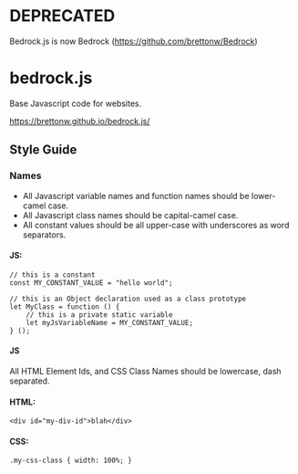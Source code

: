 # DEPRECATED

Bedrock.js is now Bedrock (https://github.com/brettonw/Bedrock)


# bedrock.js
Base Javascript code for websites.

 https://brettonw.github.io/bedrock.js/
 
## Style Guide
### Names
- All Javascript variable names and function names should be lower-camel case. 
- All Javascript class names should be capital-camel case.
- All constant values should be all upper-case with underscores as word separators.

#### JS:

    // this is a constant
    const MY_CONSTANT_VALUE = "hello world";
     
    // this is an Object declaration used as a class prototype
    let MyClass = function () {
        // this is a private static variable
        let myJsVariableName = MY_CONSTANT_VALUE;
    } ();
    

#### JS

All HTML Element Ids, and CSS Class Names should be lowercase, dash separated.

#### HTML:

    <div id="my-div-id">blah</div>

#### CSS:

    .my-css-class { width: 100%; }
    
